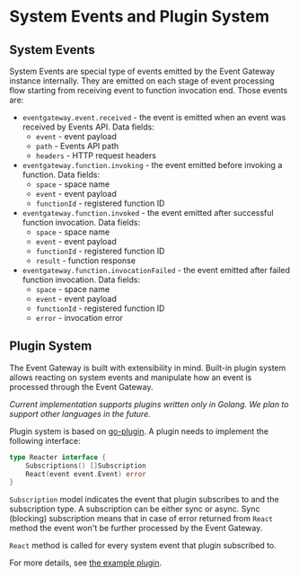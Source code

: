 # System Events and Plugin System

## System Events

System Events are special type of events emitted by the Event Gateway instance internally. They are emitted on each stage
of event processing flow starting from receiving event to function invocation end. Those events are:

* `eventgateway.event.received` - the event is emitted when an event was received by Events API. Data fields:
  * `event` - event payload
  * `path` - Events API path
  * `headers` - HTTP request headers
* `eventgateway.function.invoking` - the event emitted before invoking a function. Data fields:
  * `space` - space name
  * `event` - event payload
  * `functionId` - registered function ID
* `eventgateway.function.invoked` - the event emitted after successful function invocation. Data fields:
  * `space` - space name
  * `event` - event payload
  * `functionId` - registered function ID
  * `result` - function response
* `eventgateway.function.invocationFailed` - the event emitted after failed function invocation. Data fields:
  * `space` - space name
  * `event` - event payload
  * `functionId` - registered function ID
  * `error` - invocation error

## Plugin System

The Event Gateway is built with extensibility in mind. Built-in plugin system allows reacting on system events and
manipulate how an event is processed through the Event Gateway.

_Current implementation supports plugins written only in Golang. We plan to support other languages in the future._

Plugin system is based on [go-plugin](https://github.com/hashicorp/go-plugin). A plugin needs to implement the following
interface:

```go
type Reacter interface {
	Subscriptions() []Subscription
	React(event event.Event) error
}
```

`Subscription` model indicates the event that plugin subscribes to and the subscription type. A subscription can be either
sync or async. Sync (blocking) subscription means that in case of error returned from `React` method the event won't be
further processed by the Event Gateway.

`React` method is called for every system event that plugin subscribed to.

For more details, see [the example plugin](../plugin/example/reacter).
